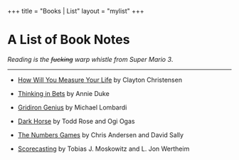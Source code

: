 +++
title = "Books | List"
layout = "mylist" 
+++

# A List of Book Notes 

*Reading is the ~~fucking~~ warp whistle from Super Mario 3*. 

* * * 

- [How Will You Measure Your Life](/howtomeasure) by Clayton Christensen

- [Thinking in Bets](/thinkinginbets) by Annie Duke

- [Gridiron Genius](/gridirongenius) by Michael Lombardi 

- [Dark Horse](/darkhorse) by Todd Rose and Ogi Ogas

- [The Numbers Games](/numbersgame) by Chris Andersen and David Sally

- [Scorecasting](/scorecasting) by Tobias J. Moskowitz and L. Jon Wertheim
